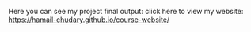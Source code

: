 Here you can see my project final output:
click here to view my website: https://hamail-chudary.github.io/course-website/
